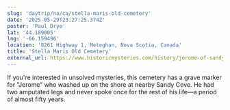 ```yaml
---
slug: 'daytrip/na/ca/stella-maris-old-cemetery'
date: '2025-05-29T23:27:25.374Z'
poster: 'Paul Drye'
lat: '44.189005'
lng: '-66.159496'
location: '8261 Highway 1, Meteghan, Nova Scotia, Canada'
title: 'Stella Maris Old Cemetery'
external_url: https://www.historicmysteries.com/history/jerome-of-sandy-cove/2187/
---
```

If you're interested in unsolved mysteries, this cemetery has a grave marker for "Jerome" who washed up on the shore at nearby Sandy Cove. He had two amputated legs and never spoke once for the rest of his life—a period of almost fifty years.